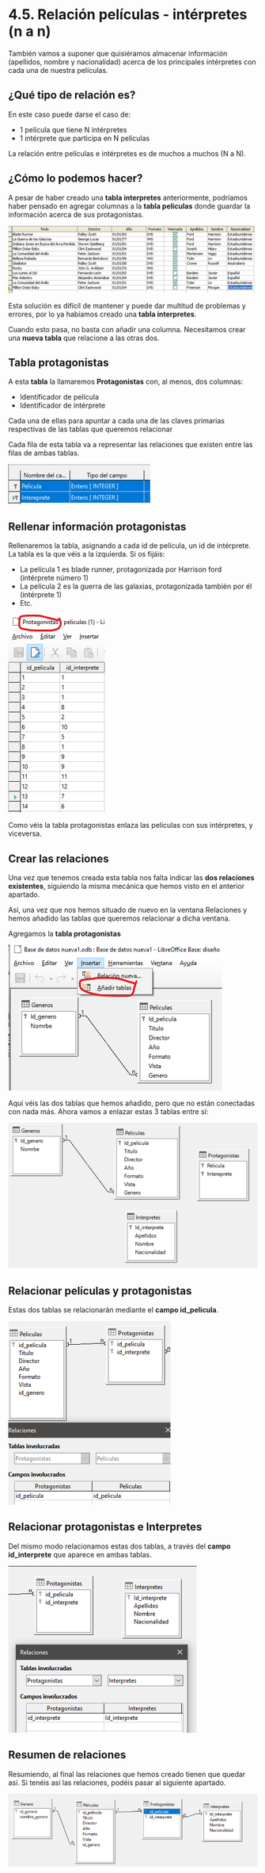 # 4.5. Relación películas - intérpretes (n a n)

También vamos a suponer que quisiéramos almacenar información (apellidos, nombre y nacionalidad) acerca de los principales intérpretes con cada una de nuestra películas.

## ¿Qué tipo de relación es?

En este caso puede darse el caso de:

- 1 película que tiene N intérpretes
- 1 intérprete que participa en N películas

La relación entre películas e intérpretes es de muchos a muchos (N a N).

## ¿Cómo lo podemos hacer?

A pesar de haber creado una **tabla interpretes**  anteriormente, podríamos haber pensado en agregar columnas a la **tabla peliculas** donde guardar la información acerca de sus protagonistas.

![imagen](media/image42.png)

Esta solución es difícil de mantener y puede dar multitud de problemas y errores, por lo ya habíamos creado una **tabla interpretes**.

Cuando esto pasa, no basta con añadir una columna. Necesitamos crear una **nueva tabla** que relacione a las otras dos.

## Tabla protagonistas

A esta **tabla** la llamaremos **Protagonistas** con, al menos, dos columnas:

- Identificador de película
- Identificador de intérprete

Cada una de ellas para apuntar a cada una de las claves primarias respectivas de las tablas que queremos relacionar

Cada fila de esta tabla va a representar las relaciones que existen entre las filas de ambas tablas.

![imagen](media/image53.png)

## Rellenar información protagonistas

Rellenaremos la tabla, asignando a cada id de película, un id de intérprete. La tabla es la que véis a la izquierda. Si os fijáis:

- La película 1 es blade runner, protagonizada por Harrison ford (intérprete número 1)
- La película 2 es la guerra de las galaxias, protagonizada también por él (intérprete 1)
- Etc.

![imagen](media/image54.png)

Como véis la tabla protagonistas enlaza las películas con sus intérpretes, y viceversa.

## Crear las relaciones

Una vez que tenemos creada esta tabla nos falta indicar las **dos relaciones existentes**, siguiendo la misma mecánica que hemos visto en el anterior apartado.

Así, una vez que nos hemos situado de nuevo en la ventana Relaciones y hemos añadido las tablas que queremos relacionar a dicha ventana.

Agregamos la **tabla protagonistas**

![imagen](media/image55.png)

Aquí véis las dos tablas que hemos añadido, pero que no están conectadas con nada más. Ahora vamos a enlazar estas 3 tablas entre sí:

![imagen](media/image56.png)

## Relacionar películas y protagonistas

Estas dos tablas se relacionarán mediante el **campo id_pelicula**.

![imagen](media/image58.png)

## Relacionar protagonistas e Interpretes

Del mismo modo relacionamos estas dos tablas, a través del **campo id_interprete** que aparece en ambas tablas.

![imagen](media/image59.png)

## Resumen de relaciones

Resumiendo, al final las relaciones que hemos creado tienen que quedar así. Si tenéis así las relaciones, podéis pasar al siguiente apartado.

![imagen](media/image60.png)


